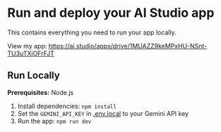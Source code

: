 

# Run and deploy your AI Studio app

This contains everything you need to run your app locally.

View my app: https://ai.studio/apps/drive/1MUAZZ9keMPxHU-NSnt-TU3uTXjOFrFJT

## Run Locally

**Prerequisites:**  Node.js


1. Install dependencies:
   `npm install`
2. Set the `GEMINI_API_KEY` in [.env.local](.env.local) to your Gemini API key
3. Run the app:
   `npm run dev`
